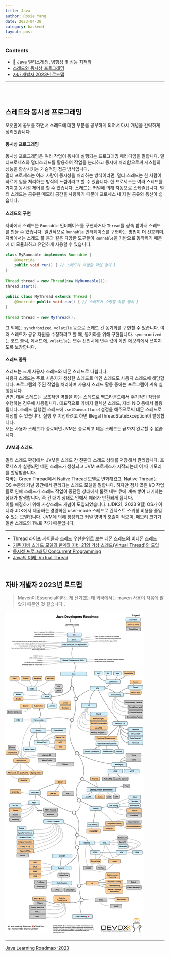 ```yaml
---
title: Java
author: Rosie Yang
date: 2023-04-30
category: backend
layout: post
---
```


### Contents
- [📖 Java 멀티스레딩, 병행성 및 성능 최적화]({{site.baseurl}}/study/2024/01/30/Java_multithread.html)
- [스레드와 동시성 프로그래밍]({{site.baseurl}}/backend/2023/04/30/Java.html#스레드와-동시성-프로그래밍)
- [자바 개발자 2023년 로드맵]({{site.baseurl}}/backend/2023/04/30/Java.html#자바-개발자-2023년-로드맵)

---

<br><br>

## 스레드와 동시성 프로그래밍
오랫만에 공부를 하면서 스레드에 대한 부분을 공부하게 되어서 다시 개념을 간략하게 정리했습니다.

#### 동시성 프로그래밍
동시성 프로그래밍은 여러 작업이 동시에 실행되는 프로그래밍 패러다임을 말합니다. 멀티프로세스와 멀티스레드를 활용하여 작업을 분리하고 동시에 처리함으로써 시스템의 성능을 향상시키는 기술적인 접근 방식입니다.  
멀티 프로세스는 여러 사람이 동시성을 처리하는 방식이라면, 멀티 스레드는 한 사람이 빠르게 일을 처리하는 방식의 느낌이라고 할 수 있습니다. 한 프로세스는 여러 스레드를 가지고 동시성 제어를 할 수 있습니다.  스레드는 커널에 의해 자동으로 스케쥴됩니다. 멀티 스레드는 공유된 메모리 공간을 사용하기 때문에 프로세스 내 자원 공유와 통신이 쉽습니다.

#### 스레드의 구현
자바에서 스레드는 `Runnable` 인터페이스를 구현하거나 `Thread`를 상속 받아서 스레드를 만들 수 있습니다. 일반적으로 `Runnable` 인터페이스를 구현하는 방법이 더 선호되며, 자바에서는 스레드 풀 등과 같은 다양한 도구들이 `Runnable`을 기반으로 동작하기 때문에 더 모듈화하고 유연하게 사용할 수 있습니다.

```java
class MyRunnable implements Runnable { 
	@Override 
	public void run() { // 스레드가 수행할 작업 정의 } 
}

Thread thread = new Thread(new MyRunnable()); 
thread.start();
```
```java
public class MyThread extends Thread { 
	@Override public void run() { // 스레드가 수행할 작업 정의 } 
} 

Thread thread = new MyThread();
```
그 외에는 ```synchronized```, ```volatile``` 등으로 스레드 간 동기화를 구현할 수 있습니다. 여러 스레드가 공유 자원을 수정하려고 할 때, 동기화를 위해 구현됩니다. ```synchronized```는 코드 블럭, 메서드에, ```volatile```는 변수 선언시에 변수 값이 메인 메모리에서 쓰여지도록 보장합니다.

#### 스레드 종류
스레드는 크게 사용자 스레드와 데몬 스레드로 나뉩니다.   
사용자 스레드는 주로 사용자가 생성한 스레드로 메인 스레드도 사용자 스레드에 해당합니다. 프로그램의 주된 작업을 처리하며 사용자 스레드 활동 중에는 프로그램이 계속 실행됩니다.   
반면, 데몬 스레드는 보조적인 역할을 하는 스레드로 백그라운드에서 주기적인 작업을 수행하는 경우에 사용됩니다. 대표적으로 가비지 컬렉션 스레드, 자바 NIO 등에서 활용됩니다. 스레드 실행전 스레드에 ```.setDaemon(ture)```설정을 해주므로써 데몬 스레드로 지정할 수 있습니다. 실행 후 지정하려고 하면 IllegalThreadStateException이 발생합니다.  
모든 사용자 스레드가 종료되면 JVM은 종료되고 데몬 스레드는 끝까지 완료할 수 없습니다.

#### JVM과 스레드
멀티 스레드 환경에서 JVM은 스레드 간 전환과 스레드 상태를 저장해서 관리합니다. 프로세스가 실행되면 메인 스레드가 생성되고 JVM 프로세스가 시작되는데 이 때 메모리를 할당받습니다.    
자바는 Green Thread에서 Native Thread 모델로 변화해왔고,  Native Thread는 OS 수준의 커널 공간에서 관리되는 스레드 모델을 말합니다. 하지만 점차 많은 I/O 작업들로 인해 스레드가 스레드 작업이 중단된 상태에서 톰캣 내부 큐에 계속 쌓여 대기하는 상태가 발생합니다. 즉 긴 대기 상태로 인해서 에러가 반환되게 됩니다.  
이를 해결하기 위해 가상스레드 개념이 도입되었습니다. (JDK21, 2023 9월) OS가 아니라 JDK에서 제공하는 경량화된 user-mode 스레드로 컨텍스트 스위칭 비용을 줄일 수 있는 모델입니다. JVM에 의해 생성되고 커널 영역의 호출이 적으며, 메모리 크기가 일반 스레드의 1%로 작기 때문입니다.

---
+ [Thread 라이프 사이클과 스레드 우선순위로 보는 데몬 스레드와 비데몬 스레드](https://colevelup.tistory.com/31)
+ [기존 자바 스레드 모델의 한계와 자바 21의 가상 스레드(Virtual Thread)의 도입](https://mangkyu.tistory.com/309)
+ [동시성 프로그래밍 Concurrent Programming](https://velog.io/@jungbumwoo/%EB%8F%99%EC%8B%9C%EC%84%B1-%ED%94%84%EB%A1%9C%EA%B7%B8%EB%9E%98%EB%B0%8D-Concurrent-Programming)
+ [Java의 미래, Virtual Thread](https://techblog.woowahan.com/15398/)

<br>

## 자바 개발자 2023년 로드맵
> Maven이 Essencial이라는게 신기했는데 외국에서는 maven 사용이 처음에 많았기 때문인 것 같습니다..

![java_learning_roadmap.jpg](/assets/gitbook/post_images/java/java_learning_roadmap.jpg)  

****
[Java Learning Roadmap ‘2023](https://aruva.medium.com/java-learning-roadmap-2023-2b9e714700d0)
 

<div style="padding:3px; margin:200px 0;"></div>   

